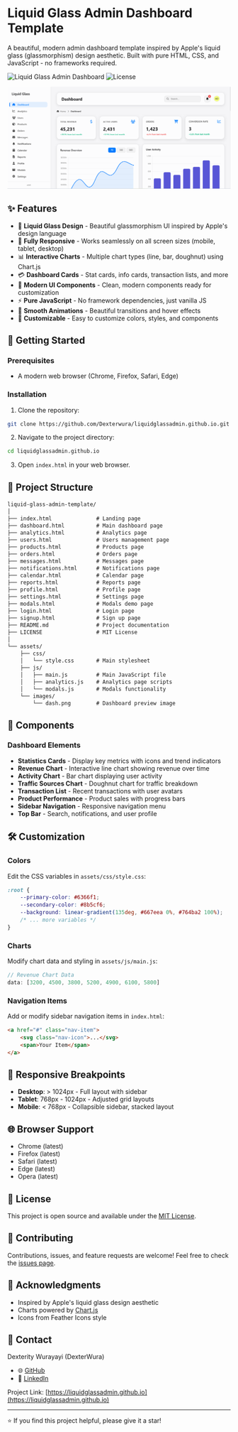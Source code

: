 # Liquid Glass Admin Dashboard Template

A beautiful, modern admin dashboard template inspired by Apple's liquid glass (glassmorphism) design aesthetic. Built with pure HTML, CSS, and JavaScript - no frameworks required.

![Liquid Glass Admin Dashboard](https://img.shields.io/badge/Status-Active-success)
![License](https://img.shields.io/badge/License-MIT-blue)

![Dashboard Preview](assets/images/dash.png)

## ✨ Features

- 🎨 **Liquid Glass Design** - Beautiful glassmorphism UI inspired by Apple's design language
- 📱 **Fully Responsive** - Works seamlessly on all screen sizes (mobile, tablet, desktop)
- 📊 **Interactive Charts** - Multiple chart types (line, bar, doughnut) using Chart.js
- 💳 **Dashboard Cards** - Stat cards, info cards, transaction lists, and more
- 🎯 **Modern UI Components** - Clean, modern components ready for customization
- ⚡ **Pure JavaScript** - No framework dependencies, just vanilla JS
- 🌈 **Smooth Animations** - Beautiful transitions and hover effects
- 🎨 **Customizable** - Easy to customize colors, styles, and components

## 🚀 Getting Started

### Prerequisites

- A modern web browser (Chrome, Firefox, Safari, Edge)

### Installation

1. Clone the repository:
```bash
git clone https://github.com/Dexterwura/liquidglassadmin.github.io.git
```

2. Navigate to the project directory:
```bash
cd liquidglassadmin.github.io
```

3. Open `index.html` in your web browser.

## 📁 Project Structure

```
liquid-glass-admin-template/
│
├── index.html              # Landing page
├── dashboard.html          # Main dashboard page
├── analytics.html          # Analytics page
├── users.html              # Users management page
├── products.html           # Products page
├── orders.html             # Orders page
├── messages.html           # Messages page
├── notifications.html      # Notifications page
├── calendar.html           # Calendar page
├── reports.html            # Reports page
├── profile.html            # Profile page
├── settings.html           # Settings page
├── modals.html             # Modals demo page
├── login.html              # Login page
├── signup.html             # Sign up page
├── README.md               # Project documentation
├── LICENSE                 # MIT License
│
└── assets/
    ├── css/
    │   └── style.css       # Main stylesheet
    ├── js/
    │   ├── main.js         # Main JavaScript file
    │   ├── analytics.js    # Analytics page scripts
    │   └── modals.js       # Modals functionality
    └── images/
        └── dash.png        # Dashboard preview image
```

## 🎨 Components

### Dashboard Elements

- **Statistics Cards** - Display key metrics with icons and trend indicators
- **Revenue Chart** - Interactive line chart showing revenue over time
- **Activity Chart** - Bar chart displaying user activity
- **Traffic Sources Chart** - Doughnut chart for traffic breakdown
- **Transaction List** - Recent transactions with user avatars
- **Product Performance** - Product sales with progress bars
- **Sidebar Navigation** - Responsive navigation menu
- **Top Bar** - Search, notifications, and user profile

## 🛠️ Customization

### Colors

Edit the CSS variables in `assets/css/style.css`:

```css
:root {
    --primary-color: #6366f1;
    --secondary-color: #8b5cf6;
    --background: linear-gradient(135deg, #667eea 0%, #764ba2 100%);
    /* ... more variables */
}
```

### Charts

Modify chart data and styling in `assets/js/main.js`:

```javascript
// Revenue Chart Data
data: [3200, 4500, 3800, 5200, 4900, 6100, 5800]
```

### Navigation Items

Add or modify sidebar navigation items in `index.html`:

```html
<a href="#" class="nav-item">
    <svg class="nav-icon">...</svg>
    <span>Your Item</span>
</a>
```

## 📱 Responsive Breakpoints

- **Desktop**: > 1024px - Full layout with sidebar
- **Tablet**: 768px - 1024px - Adjusted grid layouts
- **Mobile**: < 768px - Collapsible sidebar, stacked layout

## 🌐 Browser Support

- Chrome (latest)
- Firefox (latest)
- Safari (latest)
- Edge (latest)
- Opera (latest)

## 📄 License

This project is open source and available under the [MIT License](LICENSE).

## 🤝 Contributing

Contributions, issues, and feature requests are welcome! Feel free to check the [issues page](https://github.com/Dexterwura/liquidglassadmin.github.io/issues).

## 🙏 Acknowledgments

- Inspired by Apple's liquid glass design aesthetic
- Charts powered by [Chart.js](https://www.chartjs.org/)
- Icons from Feather Icons style

## 📧 Contact

Dexterity Wurayayi (DexterWura)

- 🌐 [GitHub](https://github.com/Dexterwura)
- 💼 [LinkedIn](https://www.linkedin.com/in/dexterity-wurayayi-967a64230)

Project Link: [https://liquidglassadmin.github.io](https://liquidglassadmin.github.io)

---

⭐ If you find this project helpful, please give it a star!
